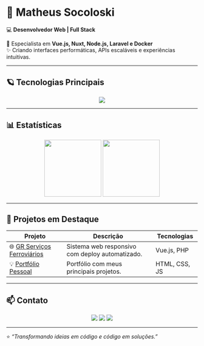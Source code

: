 # 🌌 Matheus Socoloski  
💻 **Desenvolvedor Web | Full Stack**

🚀 Especialista em **Vue.js, Nuxt, Node.js, Laravel e Docker**  
✨ Criando interfaces performáticas, APIs escaláveis e experiências intuitivas.

---
## 🪐 Tecnologias Principais

<div align="center">
  <img src="https://skillicons.dev/icons?i=vue,nuxt,react,next,nodejs,ts,php,laravel,postgres,docker,git,figma,jest,cypress,aws&theme=dark" />
</div>

---

## 📊 Estatísticas

<div align="center">
  <img height="150em" src="https://github-readme-stats.vercel.app/api?username=MatheusSocoloski&show_icons=true&theme=tokyonight&hide_title=true"/>
  <img height="150em" src="https://github-readme-stats.vercel.app/api/top-langs/?username=MatheusSocoloski&layout=compact&theme=tokyonight"/>
</div>

---

## 🌟 Projetos em Destaque

| Projeto | Descrição | Tecnologias |
|----------|------------|--------------|
| 🌐 [GR Serviços Ferroviários](https://grservicosferroviais.com) | Sistema web responsivo com deploy automatizado. | Vue.js, PHP |
| 💡 [Portfólio Pessoal](https://matheussocoloski.github.io/portifolio-MatheusSocoloski.github.io/#projetos) | Portfólio com meus principais projetos. | HTML, CSS, JS |

---
## 📫 Contato

<div align="center">
  <a href="mailto:matheusocoloski1@gmail.com"><img src="https://img.shields.io/badge/-Email-red?style=for-the-badge&logo=gmail&logoColor=white"/></a>
  <a href="https://www.linkedin.com/in/matheus-socoloski-813157219/" target="_blank"><img src="https://img.shields.io/badge/-LinkedIn-0A66C2?style=for-the-badge&logo=linkedin&logoColor=white"/></a>
  <a href="https://matheussocoloski.github.io/portifolio-MatheusSocoloski.github.io/#projetos" target="_blank"><img src="https://img.shields.io/badge/-Portfólio-6f42c1?style=for-the-badge&logo=vercel&logoColor=white"/></a>
</div>

---

⭐ _“Transformando ideias em código e código em soluções.”_
